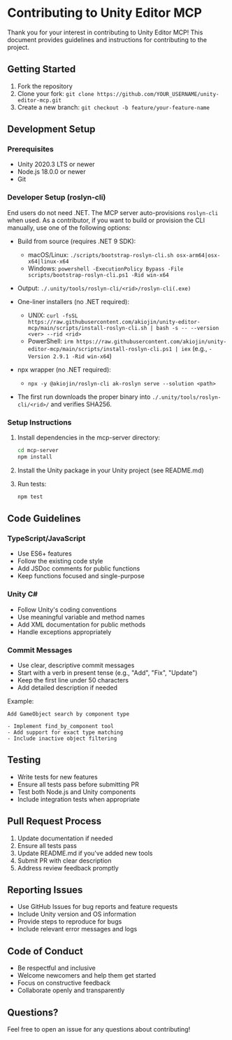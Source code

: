 # Contributing to Unity Editor MCP

Thank you for your interest in contributing to Unity Editor MCP! This document provides guidelines and instructions for contributing to the project.

## Getting Started

1. Fork the repository
2. Clone your fork: `git clone https://github.com/YOUR_USERNAME/unity-editor-mcp.git`
3. Create a new branch: `git checkout -b feature/your-feature-name`

## Development Setup

### Prerequisites

- Unity 2020.3 LTS or newer
- Node.js 18.0.0 or newer
- Git

### Developer Setup (roslyn-cli)

End users do not need .NET. The MCP server auto-provisions `roslyn-cli` when used. As a contributor, if you want to build or provision the CLI manually, use one of the following options:

- Build from source (requires .NET 9 SDK):
  - macOS/Linux: `./scripts/bootstrap-roslyn-cli.sh osx-arm64|osx-x64|linux-x64`
  - Windows: `powershell -ExecutionPolicy Bypass -File scripts/bootstrap-roslyn-cli.ps1 -Rid win-x64`
- Output: `./.unity/tools/roslyn-cli/<rid>/roslyn-cli(.exe)`

- One-liner installers (no .NET required):
  - UNIX: `curl -fsSL https://raw.githubusercontent.com/akiojin/unity-editor-mcp/main/scripts/install-roslyn-cli.sh | bash -s -- --version <ver> --rid <rid>`
  - PowerShell: `irm https://raw.githubusercontent.com/akiojin/unity-editor-mcp/main/scripts/install-roslyn-cli.ps1 | iex` (e.g., `-Version 2.9.1 -Rid win-x64`)

- npx wrapper (no .NET required):
  - `npx -y @akiojin/roslyn-cli ak-roslyn serve --solution <path>`
- The first run downloads the proper binary into `./.unity/tools/roslyn-cli/<rid>/` and verifies SHA256.

### Setup Instructions

1. Install dependencies in the mcp-server directory:
   ```bash
   cd mcp-server
   npm install
   ```

2. Install the Unity package in your Unity project (see README.md)

3. Run tests:
   ```bash
   npm test
   ```

## Code Guidelines

### TypeScript/JavaScript

- Use ES6+ features
- Follow the existing code style
- Add JSDoc comments for public functions
- Keep functions focused and single-purpose

### Unity C#

- Follow Unity's coding conventions
- Use meaningful variable and method names
- Add XML documentation for public methods
- Handle exceptions appropriately

### Commit Messages

- Use clear, descriptive commit messages
- Start with a verb in present tense (e.g., "Add", "Fix", "Update")
- Keep the first line under 50 characters
- Add detailed description if needed

Example:
```
Add GameObject search by component type

- Implement find_by_component tool
- Add support for exact type matching
- Include inactive object filtering
```

## Testing

- Write tests for new features
- Ensure all tests pass before submitting PR
- Test both Node.js and Unity components
- Include integration tests when appropriate

## Pull Request Process

1. Update documentation if needed
2. Ensure all tests pass
3. Update README.md if you've added new tools
4. Submit PR with clear description
5. Address review feedback promptly

## Reporting Issues

- Use GitHub Issues for bug reports and feature requests
- Include Unity version and OS information
- Provide steps to reproduce for bugs
- Include relevant error messages and logs

## Code of Conduct

- Be respectful and inclusive
- Welcome newcomers and help them get started
- Focus on constructive feedback
- Collaborate openly and transparently

## Questions?

Feel free to open an issue for any questions about contributing!
